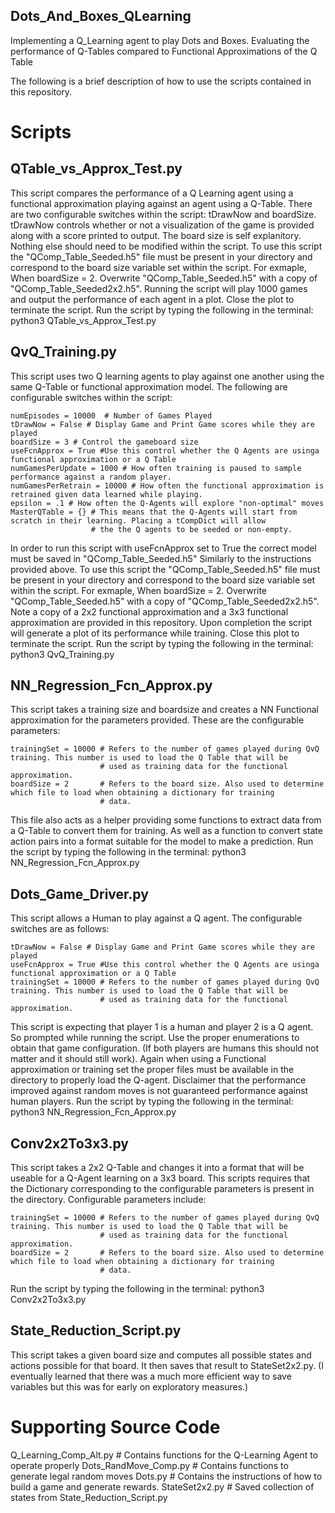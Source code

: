 ## Dots_And_Boxes_QLearning
Implementing a Q_Learning agent to play Dots and Boxes. Evaluating the performance of Q-Tables compared to Functional Approximations of the Q Table

The following is a brief description of how to use the scripts contained in this repository.

# Scripts
## QTable_vs_Approx_Test.py
  This script compares the performance of a Q Learning agent using a functional approximation playing against an agent using a Q-Table.
  There are two configurable switches within the script: tDrawNow and boardSize. tDrawNow controls whether or not a visualization of
  the game is provided along with a score printed to output. The board size is self explanitory. Nothing else should need to be
  modified within the script.
  To use this script the "QComp_Table_Seeded.h5" file must be present in your directory and correspond to the board size variable
  set within the script. For exmaple, When boardSize = 2. Overwrite "QComp_Table_Seeded.h5" with a copy of "QComp_Table_Seeded2x2.h5".
  Running the script will play 1000 games and output the performance of each agent in a plot. Close the plot to terminate the script.
  Run the script by typing the following in the terminal:
    python3 QTable_vs_Approx_Test.py
    
## QvQ_Training.py
  This script uses two Q learning agents to play against one another using the same Q-Table or functional approximation model. The
  following are configurable switches within the script:
  
    numEpisodes = 10000  # Number of Games Played  
    tDrawNow = False # Display Game and Print Game scores while they are played
    boardSize = 3 # Control the gameboard size
    useFcnApprox = True #Use this control whether the Q Agents are usinga functional approximation or a Q Table
    numGamesPerUpdate = 1000 # How often training is paused to sample performance against a random player.
    numGamesPerRetrain = 10000 # How often the functional approximation is retrained given data learned while playing.
    epsilon = .1 # How often the Q-Agents will explore "non-optimal" moves
    MasterQTable = {} # This means that the Q-Agents will start from scratch in their learning. Placing a tCompDict will allow
                      # the the Q agents to be seeded or non-empty.
                      
  In order to run this script with useFcnApprox set to True the correct model must be saved in "QComp_Table_Seeded.h5" Similarly to the
  instructions provided above. 
  To use this script the "QComp_Table_Seeded.h5" file must be present in your directory and correspond to the board size variable
  set within the script. For exmaple, When boardSize = 2. Overwrite "QComp_Table_Seeded.h5" with a copy of "QComp_Table_Seeded2x2.h5".
  Note a copy of a 2x2 functional approximation and a 3x3 functional approximation are provided in  this repository. Upon completion 
  the script will generate a plot of its performance while training. Close this plot to terminate the script.
  Run the script by typing the following in the terminal:
    python3 QvQ_Training.py
  
## NN_Regression_Fcn_Approx.py
  This script takes a training size and boardsize and creates a NN Functional approximation for the parameters provided.
  These are the configurable parameters:
  
    trainingSet = 10000 # Refers to the number of games played during QvQ training. This number is used to load the Q Table that will be
                        # used as training data for the functional approximation.
    boardSize = 2       # Refers to the board size. Also used to determine which file to load when obtaining a dictionary for training
                        # data.
                        
  This file also acts as a helper providing some functions to extract data from a Q-Table to convert them for training. As well as a
  function to convert state action pairs into a format suitable for the model to make a prediction.
  Run the script by typing the following in the terminal:
    python3 NN_Regression_Fcn_Approx.py
    
## Dots_Game_Driver.py
  This script allows a Human to play against a Q agent. The configurable switches are as follows:
  
    tDrawNow = False # Display Game and Print Game scores while they are played
    useFcnApprox = True #Use this control whether the Q Agents are usinga functional approximation or a Q Table
    trainingSet = 10000 # Refers to the number of games played during QvQ training. This number is used to load the Q Table that will be
                        # used as training data for the functional approximation.
                        
  This script is expecting that player 1 is a human and player 2 is a Q agent. So prompted while running the script. Use the proper
  enumerations to obtain that game configuration. (If both players are humans this should not matter and it should still work). Again
  when using a Functional approximation or training set the proper files must be available in the directory to properly load the
  Q-agent. Disclaimer that the performance improved against random moves is not guaranteed performance against human players.
  Run the script by typing the following in the terminal:
    python3 NN_Regression_Fcn_Approx.py
    
## Conv2x2To3x3.py
  This script takes a 2x2 Q-Table and changes it into a format that will be useable for a Q-Agent learning on a 3x3 board. 
  This scripts requires that the Dictionary corresponding to the configurable parameters is present in the directory.
  Configurable parameters include:
  
    trainingSet = 10000 # Refers to the number of games played during QvQ training. This number is used to load the Q Table that will be
                        # used as training data for the functional approximation.
    boardSize = 2       # Refers to the board size. Also used to determine which file to load when obtaining a dictionary for training
                        # data.
                        
  Run the script by typing the following in the terminal:
    python3 Conv2x2To3x3.py
    
## State_Reduction_Script.py
  This script takes a given board size and computes all possible states and actions possible for that board. It then saves that result
  to StateSet2x2.py. (I eventually learned that there was a much more efficient way to save variables but this was for early on
  exploratory measures.)

# Supporting Source Code
Q_Learning_Comp_Alt.py # Contains functions for the Q-Learning Agent to operate properly
Dots_RandMove_Comp.py # Contains functions to generate legal random moves
Dots.py # Contains the instructions of how to build a game and generate rewards.
StateSet2x2.py # Saved collection of states from State_Reduction_Script.py

